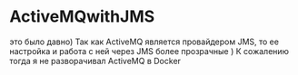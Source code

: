 # ActiveMQwithJMS
это было давно) 
Так как ActiveMQ является провайдером JMS, то ее настройка и работа с ней через JMS более прозрачные ) 
К сожалению тогда я не разворачивал ActiveMQ в Docker
